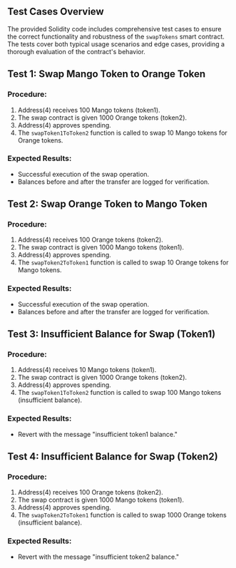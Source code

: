 
## Test Cases Overview

The provided Solidity code includes comprehensive test cases to ensure the correct functionality and robustness of the `swapTokens` smart contract. The tests cover both typical usage scenarios and edge cases, providing a thorough evaluation of the contract's behavior.

## Test 1: Swap Mango Token to Orange Token

### Procedure:
1. Address(4) receives 100 Mango tokens (token1).
2. The swap contract is given 1000 Orange tokens (token2).
3. Address(4) approves spending.
4. The `swapToken1ToToken2` function is called to swap 10 Mango tokens for Orange tokens.

### Expected Results:
- Successful execution of the swap operation.
- Balances before and after the transfer are logged for verification.

## Test 2: Swap Orange Token to Mango Token

### Procedure:
1. Address(4) receives 100 Orange tokens (token2).
2. The swap contract is given 1000 Mango tokens (token1).
3. Address(4) approves spending.
4. The `swapToken2ToToken1` function is called to swap 10 Orange tokens for Mango tokens.

### Expected Results:
- Successful execution of the swap operation.
- Balances before and after the transfer are logged for verification.

## Test 3: Insufficient Balance for Swap (Token1)

### Procedure:
1. Address(4) receives 10 Mango tokens (token1).
2. The swap contract is given 1000 Orange tokens (token2).
3. Address(4) approves spending.
4. The `swapToken1ToToken2` function is called to swap 100 Mango tokens (insufficient balance).

### Expected Results:
- Revert with the message "insufficient token1 balance."

## Test 4: Insufficient Balance for Swap (Token2)

### Procedure:
1. Address(4) receives 100 Orange tokens (token2).
2. The swap contract is given 1000 Mango tokens (token1).
3. Address(4) approves spending.
4. The `swapToken2ToToken1` function is called to swap 1000 Orange tokens (insufficient balance).

### Expected Results:
- Revert with the message "insufficient token2 balance."
